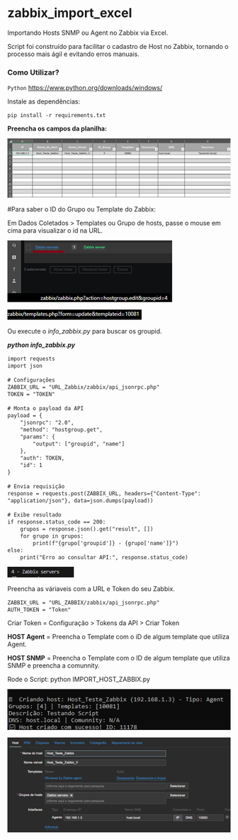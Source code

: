 # zabbix_import_excel
Importando Hosts SNMP ou Agent no Zabbix via Excel.

Script foi construído para facilitar o cadastro de Host no Zabbix, tornando o processo mais ágil e evitando erros manuais.


### Como Utilizar?

`Python` https://www.python.org/downloads/windows/

Instale as dependências:
```
pip install -r requirements.txt
```



**Preencha os campos da planilha:**

![Title](imagens/1.png)

#Para saber o ID do Grupo ou Template do Zabbix:

Em Dados Coletados > Templates ou Grupo de hosts, passe o mouse em cima para visualizar o id na URL.

![Title](imagens/4.png)

![Title](imagens/2.png)

Ou execute o *info_zabbix.py* para buscar os groupid.

***python info_zabbix.py***
```
import requests
import json

# Configurações
ZABBIX_URL = "URL_Zabbix/zabbix/api_jsonrpc.php"
TOKEN = "TOKEN"

# Monta o payload da API
payload = {
    "jsonrpc": "2.0",
    "method": "hostgroup.get",
    "params": {
        "output": ["groupid", "name"]
    },
    "auth": TOKEN,
    "id": 1
}

# Envia requisição
response = requests.post(ZABBIX_URL, headers={"Content-Type": "application/json"}, data=json.dumps(payload))

# Exibe resultado
if response.status_code == 200:
    grupos = response.json().get("result", [])
    for grupo in grupos:
        print(f"{grupo['groupid']} - {grupo['name']}")
else:
    print("Erro ao consultar API:", response.status_code)
```

![Title](imagens/7.png)



Preencha as váriaveis com a URL e Token do seu Zabbix.
```
ZABBIX_URL = "URL_ZABBIX/zabbix/api_jsonrpc.php"
AUTH_TOKEN = "Token"
```


Criar Token = Configuração > Tokens da API > Criar Token


**HOST Agent** = Preencha o Template com o iD de algum template que utiliza Agent.

**HOST SNMP** = Preencha o Template com o ID de algum template que utiliza SNMP e preencha a comunnity.


Rode o Script: python IMPORT_HOST_ZABBIX.py

![Title](imagens/5.png)

![Title](imagens/6.png)



